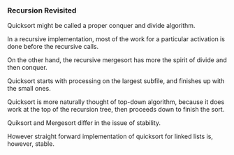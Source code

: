 ### Recursion Revisited

Quicksort might be called a proper conquer and divide algorithm.

In a recursive implementation, most of the work for a particular activation is done before the recursive calls.

On the other hand, the recursive mergesort has more the spirit of divide and then conquer.

Quicksort starts with processing on the largest subfile, and finishes up with the small ones.

Quicksort is more naturally thought of top-down algorithm, because it does work at the top of the recursion tree, then proceeds down to finish the sort.

Quiksort and Mergesort differ in the issue of stability.

However straight forward implementation of quicksort for linked lists is, however, stable.